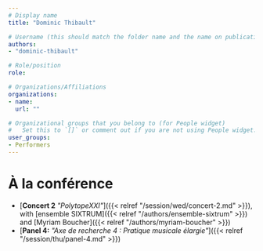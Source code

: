 ```yaml
---
# Display name
title: "Dominic Thibault"

# Username (this should match the folder name and the name on publications)
authors:
- "dominic-thibault"

# Role/position
role:

# Organizations/Affiliations
organizations:
- name: 
  url: ""

# Organizational groups that you belong to (for People widget)
#   Set this to `[]` or comment out if you are not using People widget.
user_groups:
- Performers
---
```


<!-- # À propos

Elit exercitation eu occaecat velit ad. 
-->

# À la conférence

- [**Concert 2** *"PolytopeXXI"*]({{< relref "/session/wed/concert-2.md" >}}), with [ensemble SIXTRUM]({{< relref "/authors/ensemble-sixtrum" >}}) and [Myriam Boucher]({{< relref "/authors/myriam-boucher" >}})
- [**Panel 4:** *"Axe de recherche 4 : Pratique musicale élargie"*]({{< relref "/session/thu/panel-4.md" >}})